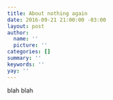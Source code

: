 ```yaml
---
title: About nothing again
date: 2016-09-21 21:00:00 -03:00
layout: post
author:
  name: ''
  picture: ''
categories: []
summary: ''
keywords: ''
yay: ''
---
```

blah blah
